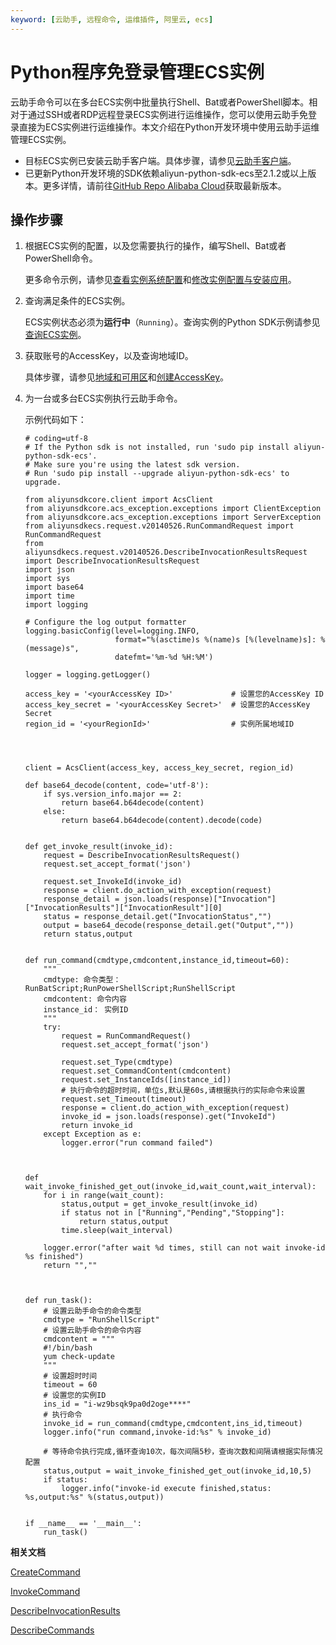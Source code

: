 ```yaml
---
keyword: [云助手, 远程命令, 运维插件, 阿里云, ecs]
---
```


# Python程序免登录管理ECS实例

云助手命令可以在多台ECS实例中批量执行Shell、Bat或者PowerShell脚本。相对于通过SSH或者RDP远程登录ECS实例进行运维操作，您可以使用云助手免登录直接为ECS实例进行运维操作。本文介绍在Python开发环境中使用云助手运维管理ECS实例。

-   目标ECS实例已安装云助手客户端。具体步骤，请参见[云助手客户端](/intl.zh-CN/运维与监控/云助手/配置云助手客户端/安装云助手客户端.md)。
-   已更新Python开发环境的SDK依赖aliyun-python-sdk-ecs至2.1.2或以上版本。更多详情，请前往[GitHub Repo Alibaba Cloud](https://develop.aliyun.com/tools/sdk)获取最新版本。

## 操作步骤

1.  根据ECS实例的配置，以及您需要执行的操作，编写Shell、Bat或者PowerShell命令。

    更多命令示例，请参见[查看实例系统配置](/intl.zh-CN/运维与监控/云助手/DevOps自动化运维实践/查看实例系统配置.md)和[修改实例配置与安装应用](/intl.zh-CN/运维与监控/云助手/DevOps自动化运维实践/修改实例配置与安装应用.md)。

2.  查询满足条件的ECS实例。

    ECS实例状态必须为**运行中**（`Running`）。查询实例的Python SDK示例请参见[查询ECS实例](/intl.zh-CN/SDK示例/Python示例/查询ECS实例.md)。

3.  获取账号的AccessKey，以及查询地域ID。

    具体步骤，请参见[地域和可用区]()和[创建AccessKey]()。

4.  为一台或多台ECS实例执行云助手命令。

    示例代码如下：

    ```
    # coding=utf-8
    # If the Python sdk is not installed, run 'sudo pip install aliyun-python-sdk-ecs'.
    # Make sure you're using the latest sdk version.
    # Run 'sudo pip install --upgrade aliyun-python-sdk-ecs' to upgrade.
    
    from aliyunsdkcore.client import AcsClient
    from aliyunsdkcore.acs_exception.exceptions import ClientException
    from aliyunsdkcore.acs_exception.exceptions import ServerException
    from aliyunsdkecs.request.v20140526.RunCommandRequest import RunCommandRequest
    from aliyunsdkecs.request.v20140526.DescribeInvocationResultsRequest import DescribeInvocationResultsRequest
    import json
    import sys
    import base64
    import time
    import logging
    
    # Configure the log output formatter
    logging.basicConfig(level=logging.INFO,
                        format="%(asctime)s %(name)s [%(levelname)s]: %(message)s",
                        datefmt='%m-%d %H:%M')
    
    logger = logging.getLogger()
    
    access_key = '<yourAccessKey ID>'             # 设置您的AccessKey ID
    access_key_secret = '<yourAccessKey Secret>'  # 设置您的AccessKey Secret
    region_id = '<yourRegionId>'                  # 实例所属地域ID
    
    
    
    
    client = AcsClient(access_key, access_key_secret, region_id)
    
    def base64_decode(content, code='utf-8'):
        if sys.version_info.major == 2:
            return base64.b64decode(content)
        else:
            return base64.b64decode(content).decode(code)
    
    
    def get_invoke_result(invoke_id):
        request = DescribeInvocationResultsRequest()
        request.set_accept_format('json')
    
        request.set_InvokeId(invoke_id)
        response = client.do_action_with_exception(request)
        response_detail = json.loads(response)["Invocation"]["InvocationResults"]["InvocationResult"][0]
        status = response_detail.get("InvocationStatus","")
        output = base64_decode(response_detail.get("Output",""))
        return status,output
    
    
    def run_command(cmdtype,cmdcontent,instance_id,timeout=60):
        """
        cmdtype: 命令类型： RunBatScript;RunPowerShellScript;RunShellScript
        cmdcontent: 命令内容
        instance_id： 实例ID
        """
        try:
            request = RunCommandRequest()
            request.set_accept_format('json')
    
            request.set_Type(cmdtype)
            request.set_CommandContent(cmdcontent)
            request.set_InstanceIds([instance_id])
            # 执行命令的超时时间，单位s,默认是60s,请根据执行的实际命令来设置
            request.set_Timeout(timeout)
            response = client.do_action_with_exception(request)
            invoke_id = json.loads(response).get("InvokeId")
            return invoke_id
        except Exception as e:
            logger.error("run command failed")
    
    
    
    def wait_invoke_finished_get_out(invoke_id,wait_count,wait_interval):
        for i in range(wait_count):
            status,output = get_invoke_result(invoke_id)
            if status not in ["Running","Pending","Stopping"]:
                return status,output
            time.sleep(wait_interval)
    
        logger.error("after wait %d times, still can not wait invoke-id %s finished")
        return "",""
    
    
    
    def run_task():
        # 设置云助手命令的命令类型
        cmdtype = "RunShellScript"
        # 设置云助手命令的命令内容
        cmdcontent = """
        #!/bin/bash
        yum check-update
        """
        # 设置超时时间
        timeout = 60
        # 设置您的实例ID
        ins_id = "i-wz9bsqk9pa0d2oge****" 
        # 执行命令
        invoke_id = run_command(cmdtype,cmdcontent,ins_id,timeout)
        logger.info("run command,invoke-id:%s" % invoke_id)
    
        # 等待命令执行完成,循环查询10次，每次间隔5秒，查询次数和间隔请根据实际情况配置
        status,output = wait_invoke_finished_get_out(invoke_id,10,5)
        if status:
            logger.info("invoke-id execute finished,status: %s,output:%s" %(status,output))
    
    
    if __name__ == '__main__':
        run_task()
    ```


**相关文档**  


[CreateCommand](/intl.zh-CN/API参考/云助手/CreateCommand.md)

[InvokeCommand](/intl.zh-CN/API参考/云助手/InvokeCommand.md)

[DescribeInvocationResults](/intl.zh-CN/API参考/云助手/DescribeInvocationResults.md)

[DescribeCommands](/intl.zh-CN/API参考/云助手/DescribeCommands.md)

